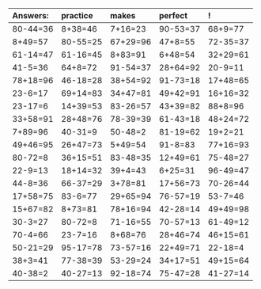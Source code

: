 | Answers: | practice | makes | perfect | ! |
| :--- | :--- | :--- | :--- | :--- |
| 80-44=36 | 8+38=46 | 7+16=23 | 90-53=37 | 68+9=77 | 
| 8+49=57 | 80-55=25 | 67+29=96 | 47+8=55 | 72-35=37 | 
| 61-14=47 | 61-16=45 | 8+83=91 | 6+48=54 | 32+29=61 | 
| 41-5=36 | 64+8=72 | 91-54=37 | 28+64=92 | 20-9=11 | 
| 78+18=96 | 46-18=28 | 38+54=92 | 91-73=18 | 17+48=65 | 
| 23-6=17 | 69+14=83 | 34+47=81 | 49+42=91 | 16+16=32 | 
| 23-17=6 | 14+39=53 | 83-26=57 | 43+39=82 | 88+8=96 | 
| 33+58=91 | 28+48=76 | 78-39=39 | 61-43=18 | 48+24=72 | 
| 7+89=96 | 40-31=9 | 50-48=2 | 81-19=62 | 19+2=21 | 
| 49+46=95 | 26+47=73 | 5+49=54 | 91-8=83 | 77+16=93 | 
| 80-72=8 | 36+15=51 | 83-48=35 | 12+49=61 | 75-48=27 | 
| 22-9=13 | 18+14=32 | 39+4=43 | 6+25=31 | 96-49=47 | 
| 44-8=36 | 66-37=29 | 3+78=81 | 17+56=73 | 70-26=44 | 
| 17+58=75 | 83-6=77 | 29+65=94 | 76-57=19 | 53-7=46 | 
| 15+67=82 | 8+73=81 | 78+16=94 | 42-28=14 | 49+49=98 | 
| 30-3=27 | 80-72=8 | 71-16=55 | 70-57=13 | 61-49=12 | 
| 70-4=66 | 23-7=16 | 8+68=76 | 28+46=74 | 46+15=61 | 
| 50-21=29 | 95-17=78 | 73-57=16 | 22+49=71 | 22-18=4 | 
| 38+3=41 | 77-38=39 | 53-29=24 | 34+17=51 | 49+15=64 | 
| 40-38=2 | 40-27=13 | 92-18=74 | 75-47=28 | 41-27=14 | 
